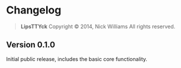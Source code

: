 # Changelog

> **LipsTTYck**
> Copyright &copy; 2014, Nick Williams
> All rights reserved.

## Version 0.1.0

Initial public release, includes the basic core functionality.
